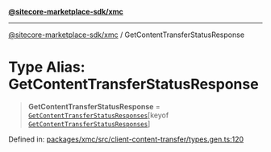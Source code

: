 [**@sitecore-marketplace-sdk/xmc**](../README.md)

***

[@sitecore-marketplace-sdk/xmc](../README.md) / GetContentTransferStatusResponse

# Type Alias: GetContentTransferStatusResponse

> **GetContentTransferStatusResponse** = [`GetContentTransferStatusResponses`](GetContentTransferStatusResponses.md)\[keyof [`GetContentTransferStatusResponses`](GetContentTransferStatusResponses.md)\]

Defined in: [packages/xmc/src/client-content-transfer/types.gen.ts:120](https://github.com/Sitecore/sitecore-marketplace-sdk/blob/af886e6134b8d1079ef5b8ef70b7eb2f1d9c8aeb/packages/xmc/src/client-content-transfer/types.gen.ts#L120)
